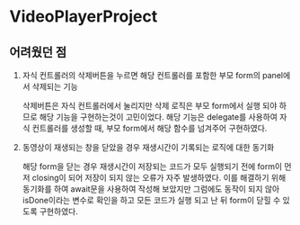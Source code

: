 # VideoPlayerProject
## 어려웠던 점
1. 자식 컨트롤러의 삭제버튼을 누르면 해당 컨트롤러를 포함한 부모 form의 panel에서 삭제되는 기능<p>
  삭제버튼은 자식 컨트롤러에서 눌리지만 삭제 로직은 부모 form에서 실행 되야 하므로 해당 기능을 구현하는것이 고민이었다. 해당 기능은 delegate를 사용하여 자식 컨트롤러를 생성할 때, 부모 form에서 해당 함수를 넘겨주어 구현하였다.
2. 동영상이 재생되는 창을 닫았을 경우 재생시간이 기록되는 로직에 대한 동기화<p>
   해당 form을 닫는 경우 재생시간이 저장되는 코드가 모두 실행되기 전에 form이 먼저 closing이 되어 저장이 되지 않는 오류가 자주 발생하였다. 이를 해결하기 위해 동기화를 하여 await문을 사용하여 작성해 보았지만 그럼에도 동작이 되지 않아 isDone이라는 변수로 확인을 하고 모든 코드가 실행 되고 난 뒤 form이 닫힐 수 있도록 구현하였다.
